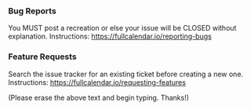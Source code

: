 ### Bug Reports
You MUST post a recreation or else your issue will be CLOSED without explanation.
Instructions: https://fullcalendar.io/reporting-bugs

### Feature Requests
Search the issue tracker for an existing ticket before creating a new one.
Instructions: https://fullcalendar.io/requesting-features

(Please erase the above text and begin typing. Thanks!)
